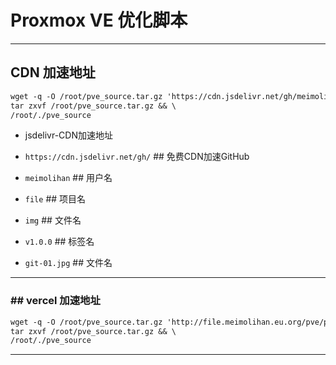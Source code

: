 # Proxmox VE 优化脚本

---

## CDN 加速地址

```markdown
wget -q -O /root/pve_source.tar.gz 'https://cdn.jsdelivr.net/gh/meimolihan/file@v1.0.0/pve/pve_source.tar.gz' && \
tar zxvf /root/pve_source.tar.gz && \
/root/./pve_source
```



- jsdelivr-CDN加速地址

- `https://cdn.jsdelivr.net/gh/`  ## 免费CDN加速GitHub  
- `meimolihan`  ## 用户名  
- `file`  ## 项目名  
- `img` ## 文件名  
- `v1.0.0`   ## 标签名  
- `git-01.jpg`  ## 文件名

---

### ## vercel 加速地址

```markdown
wget -q -O /root/pve_source.tar.gz 'http://file.meimolihan.eu.org/pve/pve_source.tar.gz' && \
tar zxvf /root/pve_source.tar.gz && \
/root/./pve_source
```



---

